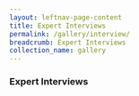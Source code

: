 ```yaml
---
layout: leftnav-page-content
title: Expert Interviews
permalink: /gallery/interview/
breadcrumb: Expert Interviews
collection_name: gallery
---
```


### **Expert Interviews**

